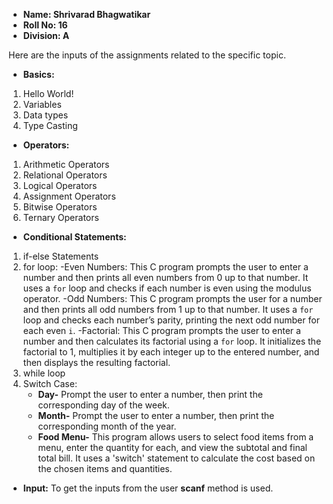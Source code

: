 

- **Name: Shrivarad Bhagwatikar**
- **Roll No: 16**
- **Division: A**


Here are the inputs of the assignments related to the specific topic.

- **Basics:**
1) Hello World!
2) Variables
3) Data types
4) Type Casting

- **Operators:**
1) Arithmetic Operators
2) Relational Operators
3) Logical Operators
4) Assignment Operators
5) Bitwise Operators
6) Ternary Operators

- **Conditional Statements:**
1) if-else Statements
2) for loop:
   -Even Numbers: This C program prompts the user to enter a number and then prints all even numbers from 0 up to that number. It uses a `for` loop and checks if each number 
                  is even using the modulus operator.
   -Odd Numbers: This C program prompts the user for a number and then prints all odd numbers from 1 up to that number. It uses a `for` loop and checks each number’s parity, 
                 printing the next odd number for each even `i`.
   -Factorial: This C program prompts the user to enter a number and then calculates its factorial using a `for` loop. It initializes the factorial to 1, multiplies it by 
               each integer up to the entered number, and then displays the resulting factorial.          
4) while loop
5) Switch Case:
   -    **Day-** Prompt the user to enter a number, then print the corresponding day of the week.
   -    **Month-** Prompt the user to enter a number, then print the corresponding month of the year.
   -    **Food Menu-** This program allows users to select food items from a menu, enter the quantity for each, and view the subtotal and final total bill. It uses a 
                       'switch' statement to calculate the cost based on the chosen items and quantities.

       
- **Input:**
To get the inputs from the user **scanf** method is used.

